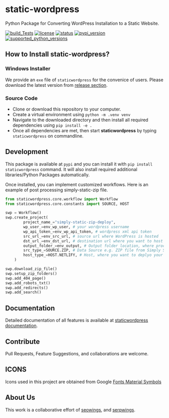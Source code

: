 # static-wordpress

Python Package for Converting WordPress Installation to a Static Website.

[![build_Tests](https://github.com/serpwings/static-wordpress/actions/workflows/tests.yml/badge.svg)](https://github.com/serpwings/static-wordpress/actions/workflows/tests.yml)
[![license](https://img.shields.io/pypi/l/staticwordpress.svg?style=flat-square "Project License: GPLv3+")](https://github.com/pleiszenburg/staticwordpress/blob/master/LICENSE)
[![status](https://img.shields.io/pypi/status/staticwordpress.svg?style=flat-square "Project Development Status")](https://github.com/pleiszenburg/staticwordpress/milestone/1)
[![pypi_version](https://img.shields.io/pypi/v/staticwordpress.svg?style=flat-square "Available on PyPi - the Python Package Index")](https://pypi.python.org/pypi/staticwordpress)
[![supported_python_versions](https://img.shields.io/pypi/pyversions/staticwordpress.svg?style=flat-square "Supported Python Version")](https://pypi.python.org/pypi/staticwordpress)

## How to Install static-wordpress?

### Windows Installer

We provide an ``exe`` file of ``staticwordpress`` for the convenice of users. Please download the latest version from [release section](https://github.com/serpwings/static-wordpress/releases).


### Source Code

- Clone or download this repository to your computer.
- Create a virtual environment using ``python -m .venv venv``
- Navigate to the downloaded directory and then install all required dependencies using ``pip install -e .``
- Once all dependencies are met, then start **staticwordpress** by typing ``staticwordpress`` on commandline.

## Development

This package is available at ``pypi`` and you can install it with ``pip install staticwordpress`` command. It will also install required additional libraries/Python Packages automatically.

Once installed, you can implement customized workflows. Here is an example of post processing simply-static-zip file. 

```python
from staticwordpress.core.workflow import Workflow
from staticwordpress.core.constants import SOURCE, HOST

swp = Workflow()
swp.create_project(
        project_name_="simply-static-zip-deploy",
        wp_user_=env_wp_user, # your wordpress username
        wp_api_token_=env_wp_api_token, # wordpress xml api token
        src_url_=env_src_url, # source url where WordPress is hosted
        dst_url_=env_dst_url, # destination url where you want to host Static version
        output_folder_=env_output, # Output folder location, where processed files will be saved
        src_type_=SOURCE.ZIP, # Data Source e.g. ZIP file from Simply Static WordPress Plugin
        host_type_=HOST.NETLIFY, # Host, where you want to deplyo your website.
    )

swp.download_zip_file()
swp.setup_zip_folders()
swp.add_404_page()
swp.add_robots_txt()
swp.add_redirects()
swp.add_search()
```

## Documentation

Detailed documentation of all features is available at [staticwordpress documentation](https://static-wordpress-docs.netlify.app/).

## Contribute

Pull Requests, Feature Suggestions, and collaborations are welcome.

## ICONS

Icons used in this project are obtained from Google [Fonts Material Symbols](https://fonts.google.com/icons?selected=Material+Symbols+Outlined:search:FILL@0;wght@400;GRAD@0;opsz@24) 

## About Us

This work is a collaborative effort of [seowings](https://www.seowings.org/), and [serpwings](https://serpwings.com/).